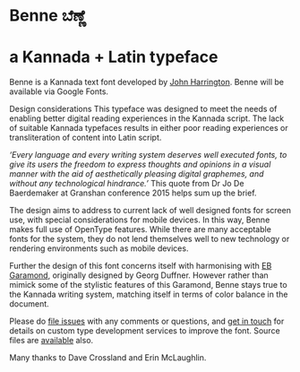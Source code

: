 
# Benne ಬೆಣ್ಣೆ
a Kannada + Latin typeface
==================================

Benne is a Kannada text font developed by 
[John Harrington](http://poststudio.net). 
Benne will be available via Google Fonts.

Design considerations
This typeface was designed to meet the needs of enabling better digital reading experiences in the Kannada script. The lack of suitable Kannada typefaces results in either poor reading experiences or transliteration of content into Latin script. 

_‘Every language and every writing system deserves well executed fonts, to give its users the freedom to express thoughts and opinions in a visual manner with the aid of aesthetically pleasing digital graphemes, and without any technological hindrance.’_
This quote from Dr Jo De Baerdemaker at Granshan conference 2015 helps sum up the brief. 

The design aims to address to current lack of well designed fonts for screen use, with special considerations for mobile devices. In this way, Benne makes full use of OpenType features. While there are many acceptable fonts for the system, they do not lend themselves well to new technology or rendering environments such as mobile devices.  

Further the design of this font concerns itself with harmonising with [EB Garamond](https://www.google.com/fonts/specimen/EB+Garamond), originally designed by Georg Duffner. However rather than mimick some of the stylistic features of this Garamond, Benne stays true to the Kannada writing system, matching itself in terms of color balance in the document.

Please do [file issues](https://github.com/misemefein/Benne/issues) with any comments or questions, and [get in touch](mailto:holler@poststudio.net) for details on custom type development services to improve the font. Source files are [available](https://github.com/PostStudio/Benne/tree/master/Production/Masters) also.


Many thanks to Dave Crossland and Erin McLaughlin.
